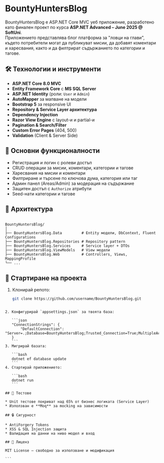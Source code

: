 # BountyHuntersBlog

BountyHuntersBlog е ASP.NET Core MVC уеб приложение, разработено като финален проект по курса **ASP.NET Advanced – June 2025 @ SoftUni**.  
Приложението представлява блог платформа за "ловци на глави", където потребители могат да публикуват мисии, да добавят коментари и харесвания, както и да филтрират съдържанието по категории и тагове.  

## 🛠 Технологии и инструменти
- **ASP.NET Core 8.0 MVC**
- **Entity Framework Core** с **MS SQL Server**
- **ASP.NET Identity** (роли: `User` и `Admin`)
- **AutoMapper** за мапване на модели
- **Bootstrap 5** за responsive UI
- **Repository & Service Layer архитектура**
- **Dependency Injection**
- **Razor View Engine** с layout-и и partial-и
- **Pagination & Search/Filter**
- **Custom Error Pages** (404, 500)
- **Validation** (Client & Server Side)

## 📌 Основни функционалности
- Регистрация и логин с ролеви достъп
- CRUD операции за мисии, коментари, категории и тагове
- Харесвания на мисии и коментари
- Филтриране и търсене по ключова дума, категория или таг
- Админ панел (Areas/Admin) за модерация на съдържание
- Защитен достъп с `Authorize` атрибути
- Seed-нати категории и тагове

## 📂 Архитектура
```

BountyHuntersBlog/
│
├── BountyHuntersBlog.Data         # Entity модели, DbContext, Fluent Configurations
├── BountyHuntersBlog.Repositories # Repository pattern
├── BountyHuntersBlog.Services     # Service layer + DTOs
├── BountyHuntersBlog.ViewModels   # View модели
├── BountyHuntersBlog.Web          # Controllers, Views, MappingProfile
└── ...

````

## 🚀 Стартиране на проекта
1. Клонирай репото:
   ```bash
   git clone https://github.com/username/BountyHuntersBlog.git
````

2. Конфигурирай `appsettings.json` за твоята база:

   ```json
   "ConnectionStrings": {
       "DefaultConnection": "Server=.;Database=BountyHuntersBlog;Trusted_Connection=True;MultipleActiveResultSets=true"
   }
   ```
3. Мигрирай базата:

   ```bash
   dotnet ef database update
   ```
4. Стартирай приложението:

   ```bash
   dotnet run
   ```

## 🧪 Тестове

* Unit тестове покриват над 65% от бизнес логиката (Service Layer)
* Използван е **Moq** за mocking на зависимости

## 🔒 Сигурност

* AntiForgery Tokens
* XSS & SQL Injection защита
* Валидация на данни на ниво модел и вход

## 📜 Лиценз

MIT License – свободно за използване и модификация

```
